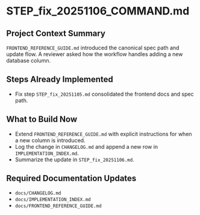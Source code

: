 # STEP_fix_20251106_COMMAND.md

## Project Context Summary
`FRONTEND_REFERENCE_GUIDE.md` introduced the canonical spec path and update flow. A reviewer asked how the workflow handles adding a new database column.

## Steps Already Implemented
- Fix step `STEP_fix_20251105.md` consolidated the frontend docs and spec path.

## What to Build Now
- Extend `FRONTEND_REFERENCE_GUIDE.md` with explicit instructions for when a new column is introduced.
- Log the change in `CHANGELOG.md` and append a new row in `IMPLEMENTATION_INDEX.md`.
- Summarize the update in `STEP_fix_20251106.md`.

## Required Documentation Updates
- `docs/CHANGELOG.md`
- `docs/IMPLEMENTATION_INDEX.md`
- `docs/FRONTEND_REFERENCE_GUIDE.md`
